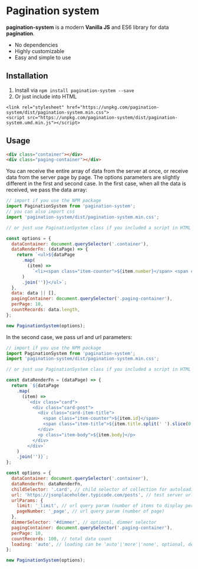# Pagination system
**pagination-system** is a modern **Vanilla JS** and ES6 library for data **pagination**.

* No dependencies
* Highly customizable
* Easy and simple to use

## Installation

1. Install via `npm install pagination-system --save`
2. Or just include into HTML 

```markup
<link rel="stylesheet" href="https://unpkg.com/pagination-system/dist/pagination-system.min.css">
<script src="https://unpkg.com/pagination-system/dist/pagination-system.umd.min.js"></script>
```

## Usage
```html
<div class="container"></div>
<div class="paging-container"></div>
```

You can receive the entire array of data from the server at once, or receive data from the server page by page.
The options parameters are slightly different in the first and second case.
In the first case, when all the data is received, we pass the data array:
```javascript
// import if you use the NPM package
import PaginationSystem from 'pagination-system';
// you can also import css
import 'pagination-system/dist/pagination-system.min.css';

// or just use PaginationSystem class if you included a script in HTML 

const options = {
  dataContainer: document.querySelector('.container'),
  dataRenderFn: (dataPage) => {
    return `<ul>${dataPage
      .map(
        (item) =>
          `<li><span class="item-counter">${item.number}</span> <span class="textline">${item.text}</span></li>`
      )
      .join('')}</ul>`;
  },
  data: data || [],
  pagingContainer: document.querySelector('.paging-container'),
  perPage: 10,
  countRecords: data.length,
};

new PaginationSystem(options);
```

In the second case, we pass url and url parameters:
```javascript
// import if you use the NPM package
import PaginationSystem from 'pagination-system';
import 'pagination-system/dist/pagination-system.min.css';

// or just use PaginationSystem class if you included a script in HTML 

const dataRenderFn = (dataPage) => {
  return `${dataPage
    .map(
      (item) =>
        `<div class="card">
          <div class="card-post">
            <div class="card-item-title">
              <span class="item-counter">${item.id}</span>
              <span class="item-title">${item.title.split(' ').slice(0, 3).join(' ')}</span>
            </div>
            <p class="item-body">${item.body}</p>
          </div>
        </div>`
    )
    .join('')}`;
};

const options = {
  dataContainer: document.querySelector('.container'),
  dataRenderFn: dataRenderFn,
  childSelector: '.card', // child selector of collection for autoloading
  url: 'https://jsonplaceholder.typicode.com/posts', // test server url
  urlParams: {
    limit: '_limit', // url query param (number of items to display per page) optional
    pageNumber: '_page', // url query param (number of page)
  },
  dimmerSelector: '#dimmer', // optional, dimmer selector
  pagingContainer: document.querySelector('.paging-container'),
  perPage: 10,
  countRecords: 100, // total data count
  loading: 'auto', // loading can be 'auto'|'more'|'none', optional, default 'none'
};

new PaginationSystem(options);
```
